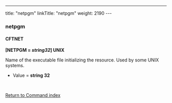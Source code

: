 ---
title: "netpgm"
linkTitle: "netpgm"
weight: 2190
---<span id="netpgm"></span>

### netpgm

#### CFTNET

**[NETPGM = *string32*] UNIX**

Name of the executable file initializing the resource. Used by some
UNIX systems.

- Value = ****string
    32****

 

[Return to Command index](../../)
